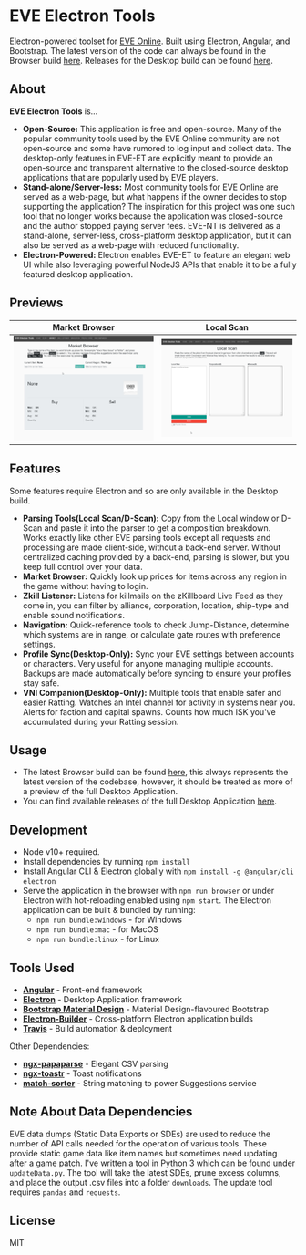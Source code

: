 # EVE Electron Tools

Electron-powered toolset for [EVE Online](https://www.eveonline.com/). Built using Electron, Angular, and Bootstrap. The latest version of the code can always be found in the Browser build [here](https://kevinleung987.github.io/eve-electron-tools/). Releases for the Desktop build can be found [here](https://github.com/kevinleung987/eve-electron-tools/releases).

## About

**EVE Electron Tools** is...
- **Open-Source:** This application is free and open-source. Many of the popular community tools used by the EVE Online community are not open-source and some have rumored to log input and collect data. The desktop-only features in EVE-ET are explicitly meant to provide an open-source and transparent alternative to the closed-source desktop applications that are popularly used by EVE players.
- **Stand-alone/Server-less:** Most community tools for EVE Online are served as a web-page, but what happens if the owner decides to stop supporting the application? The inspiration for this project was one such tool that no longer works because the application was closed-source and the author stopped paying server fees. EVE-NT is delivered as a stand-alone, server-less, cross-platform desktop application, but it can also be served as a web-page with reduced functionality.
- **Electron-Powered:** Electron enables EVE-ET to feature an elegant web UI while also leveraging powerful NodeJS APIs that enable it to be a fully featured desktop application.
## Previews
Market Browser             |  Local Scan
:-------------------------:|:-------------------------:
![](preview-market.gif?raw=true)  |  ![](preview-scan.gif?raw=true)

## Features
Some features require Electron and so are only available in the Desktop build.
- **Parsing Tools(Local Scan/D-Scan):** Copy from the Local window or D-Scan and paste it into the parser to get a composition breakdown. Works exactly like other EVE parsing tools except all requests and processing are made client-side, without a back-end server. Without centralized caching provided by a back-end, parsing is slower, but you keep full control over your data.
- **Market Browser:** Quickly look up prices for items across any region in the game without having to login.
- **Zkill Listener:** Listens for killmails on the zKillboard Live Feed as they come in, you can filter by alliance, corporation, location, ship-type and enable sound notifications.
- **Navigation:** Quick-reference tools to check Jump-Distance, determine which systems are in range, or calculate gate routes with preference settings.
- **Profile Sync(Desktop-Only):** Sync your EVE settings between accounts or characters. Very useful for anyone managing multiple accounts. Backups are made automatically before syncing to ensure your profiles stay safe.
- **VNI Companion(Desktop-Only):** Multiple tools that enable safer and easier Ratting. Watches an Intel channel for activity in systems near you. Alerts for faction and capital spawns. Counts how much ISK you've accumulated during your Ratting session.

## Usage

- The latest Browser build can be found [here](https://kevinleung987.github.io/eve-electron-tools/), this always represents the latest version of the codebase, however, it should be treated as more of a preview of the full Desktop Application.
- You can find available releases of the full Desktop Application [here](https://github.com/kevinleung987/eve-electron-tools/releases).

## Development

- Node v10+ required.
- Install dependencies by running `npm install`
- Install Angular CLI & Electron globally with `npm install -g @angular/cli electron`
- Serve the application in the browser with `npm run browser` or under Electron with hot-reloading enabled using `npm start`. The Electron application can be built & bundled by running:
  - `npm run bundle:windows` - for Windows
  - `npm run bundle:mac` - for MacOS
  - `npm run bundle:linux` - for Linux

## Tools Used

- **[Angular](https://github.com/angular/angular)** - Front-end framework
- **[Electron](https://github.com/electron/electron)** - Desktop Application framework
- **[Bootstrap Material Design](https://github.com/FezVrasta/bootstrap-material-design)** - Material Design-flavoured Bootstrap
- **[Electron-Builder](https://github.com/electron-userland/electron-builder)** - Cross-platform Electron application builds
- **[Travis](https://travis-ci.com/)** - Build automation & deployment

Other Dependencies:

- **[ngx-papaparse](https://github.com/alberthaff/ngx-papaparse)** - Elegant CSV parsing
- **[ngx-toastr](https://github.com/scttcper/ngx-toastr)** - Toast notifications
- **[match-sorter](https://github.com/kentcdodds/match-sorter)** - String matching to power Suggestions service

## Note About Data Dependencies

EVE data dumps (Static Data Exports or SDEs) are used to reduce the number of API calls needed for the operation of various tools. These provide static game data like item names but sometimes need updating after a game patch. I've written a tool in Python 3 which can be found under `updateData.py`. The tool will take the latest SDEs, prune excess columns, and place the output .csv files into a folder `downloads`. The update tool requires `pandas` and `requests`.

License
----
MIT
